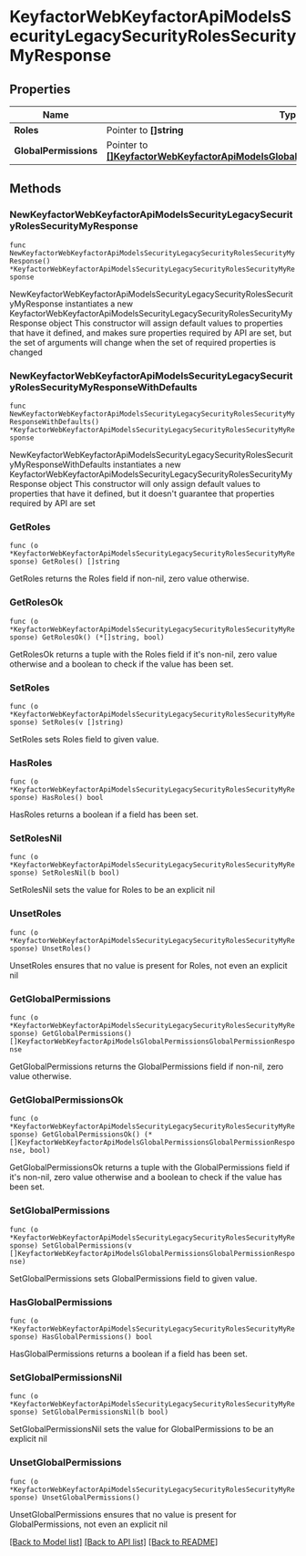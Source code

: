 # KeyfactorWebKeyfactorApiModelsSecurityLegacySecurityRolesSecurityMyResponse

## Properties

Name | Type | Description | Notes
------------ | ------------- | ------------- | -------------
**Roles** | Pointer to **[]string** |  | [optional] 
**GlobalPermissions** | Pointer to [**[]KeyfactorWebKeyfactorApiModelsGlobalPermissionsGlobalPermissionResponse**](KeyfactorWebKeyfactorApiModelsGlobalPermissionsGlobalPermissionResponse.md) |  | [optional] 

## Methods

### NewKeyfactorWebKeyfactorApiModelsSecurityLegacySecurityRolesSecurityMyResponse

`func NewKeyfactorWebKeyfactorApiModelsSecurityLegacySecurityRolesSecurityMyResponse() *KeyfactorWebKeyfactorApiModelsSecurityLegacySecurityRolesSecurityMyResponse`

NewKeyfactorWebKeyfactorApiModelsSecurityLegacySecurityRolesSecurityMyResponse instantiates a new KeyfactorWebKeyfactorApiModelsSecurityLegacySecurityRolesSecurityMyResponse object
This constructor will assign default values to properties that have it defined,
and makes sure properties required by API are set, but the set of arguments
will change when the set of required properties is changed

### NewKeyfactorWebKeyfactorApiModelsSecurityLegacySecurityRolesSecurityMyResponseWithDefaults

`func NewKeyfactorWebKeyfactorApiModelsSecurityLegacySecurityRolesSecurityMyResponseWithDefaults() *KeyfactorWebKeyfactorApiModelsSecurityLegacySecurityRolesSecurityMyResponse`

NewKeyfactorWebKeyfactorApiModelsSecurityLegacySecurityRolesSecurityMyResponseWithDefaults instantiates a new KeyfactorWebKeyfactorApiModelsSecurityLegacySecurityRolesSecurityMyResponse object
This constructor will only assign default values to properties that have it defined,
but it doesn't guarantee that properties required by API are set

### GetRoles

`func (o *KeyfactorWebKeyfactorApiModelsSecurityLegacySecurityRolesSecurityMyResponse) GetRoles() []string`

GetRoles returns the Roles field if non-nil, zero value otherwise.

### GetRolesOk

`func (o *KeyfactorWebKeyfactorApiModelsSecurityLegacySecurityRolesSecurityMyResponse) GetRolesOk() (*[]string, bool)`

GetRolesOk returns a tuple with the Roles field if it's non-nil, zero value otherwise
and a boolean to check if the value has been set.

### SetRoles

`func (o *KeyfactorWebKeyfactorApiModelsSecurityLegacySecurityRolesSecurityMyResponse) SetRoles(v []string)`

SetRoles sets Roles field to given value.

### HasRoles

`func (o *KeyfactorWebKeyfactorApiModelsSecurityLegacySecurityRolesSecurityMyResponse) HasRoles() bool`

HasRoles returns a boolean if a field has been set.

### SetRolesNil

`func (o *KeyfactorWebKeyfactorApiModelsSecurityLegacySecurityRolesSecurityMyResponse) SetRolesNil(b bool)`

 SetRolesNil sets the value for Roles to be an explicit nil

### UnsetRoles
`func (o *KeyfactorWebKeyfactorApiModelsSecurityLegacySecurityRolesSecurityMyResponse) UnsetRoles()`

UnsetRoles ensures that no value is present for Roles, not even an explicit nil
### GetGlobalPermissions

`func (o *KeyfactorWebKeyfactorApiModelsSecurityLegacySecurityRolesSecurityMyResponse) GetGlobalPermissions() []KeyfactorWebKeyfactorApiModelsGlobalPermissionsGlobalPermissionResponse`

GetGlobalPermissions returns the GlobalPermissions field if non-nil, zero value otherwise.

### GetGlobalPermissionsOk

`func (o *KeyfactorWebKeyfactorApiModelsSecurityLegacySecurityRolesSecurityMyResponse) GetGlobalPermissionsOk() (*[]KeyfactorWebKeyfactorApiModelsGlobalPermissionsGlobalPermissionResponse, bool)`

GetGlobalPermissionsOk returns a tuple with the GlobalPermissions field if it's non-nil, zero value otherwise
and a boolean to check if the value has been set.

### SetGlobalPermissions

`func (o *KeyfactorWebKeyfactorApiModelsSecurityLegacySecurityRolesSecurityMyResponse) SetGlobalPermissions(v []KeyfactorWebKeyfactorApiModelsGlobalPermissionsGlobalPermissionResponse)`

SetGlobalPermissions sets GlobalPermissions field to given value.

### HasGlobalPermissions

`func (o *KeyfactorWebKeyfactorApiModelsSecurityLegacySecurityRolesSecurityMyResponse) HasGlobalPermissions() bool`

HasGlobalPermissions returns a boolean if a field has been set.

### SetGlobalPermissionsNil

`func (o *KeyfactorWebKeyfactorApiModelsSecurityLegacySecurityRolesSecurityMyResponse) SetGlobalPermissionsNil(b bool)`

 SetGlobalPermissionsNil sets the value for GlobalPermissions to be an explicit nil

### UnsetGlobalPermissions
`func (o *KeyfactorWebKeyfactorApiModelsSecurityLegacySecurityRolesSecurityMyResponse) UnsetGlobalPermissions()`

UnsetGlobalPermissions ensures that no value is present for GlobalPermissions, not even an explicit nil

[[Back to Model list]](../README.md#documentation-for-models) [[Back to API list]](../README.md#documentation-for-api-endpoints) [[Back to README]](../README.md)


